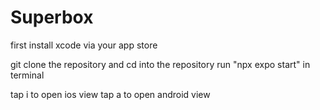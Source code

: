 # Superbox

first install xcode via your app store

git clone the repository and cd into the repository
run "npx expo start" in terminal

tap i to open ios view
tap a to open android view
